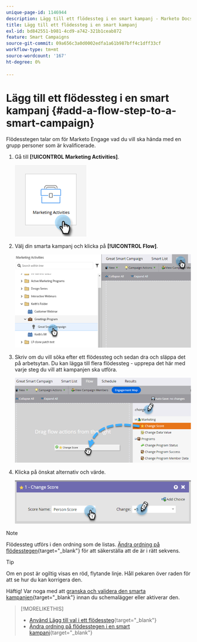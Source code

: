 ```yaml
---
unique-page-id: 1146944
description: Lägg till ett flödessteg i en smart kampanj - Marketo Docs - produktdokumentation
title: Lägg till ett flödessteg i en smart kampanj
exl-id: bd842551-b981-4cd9-a742-321b1ceab872
feature: Smart Campaigns
source-git-commit: 09a656c3a0d0002edfa1a61b987bff4c1dff33cf
workflow-type: tm+mt
source-wordcount: '167'
ht-degree: 0%

---
```


# Lägg till ett flödessteg i en smart kampanj {#add-a-flow-step-to-a-smart-campaign}

Flödesstegen talar om för Marketo Engage vad du vill ska hända med en grupp personer som är kvalificerade.

1. Gå till **[!UICONTROL Marketing Activities]**.

   ![](assets/add-a-flow-step-to-a-smart-campaign-1.png)

1. Välj din smarta kampanj och klicka på **[!UICONTROL Flow]**.

   ![](assets/add-a-flow-step-to-a-smart-campaign-2.png)

1. Skriv om du vill söka efter ett flödessteg och sedan dra och släppa det på arbetsytan. Du kan lägga till flera flödessteg - upprepa det här med varje steg du vill att kampanjen ska utföra.

   ![](assets/add-a-flow-step-to-a-smart-campaign-3.png)

1. Klicka på önskat alternativ och värde.

   ![](assets/add-a-flow-step-to-a-smart-campaign-4.png)

>[!NOTE]
>
>Flödessteg utförs i den ordning som de listas. [Ändra ordning på flödesstegen](/help/marketo/product-docs/core-marketo-concepts/smart-campaigns/flow-actions/reorder-the-flow-steps-in-a-smart-campaign.md){target="_blank"} för att säkerställa att de är i rätt sekvens.

>[!TIP]
>
>Om en post är ogiltig visas en röd, flytande linje. Håll pekaren över raden för att se hur du kan korrigera den.

Häftig! Var noga med att [granska och validera den smarta kampanjen](/help/marketo/product-docs/core-marketo-concepts/smart-campaigns/creating-a-smart-campaign/smart-campaign-checklist.md){target="_blank"} innan du schemalägger eller aktiverar den.

>[!MORELIKETHIS]
>
>* [Använd Lägg till val i ett flödessteg](/help/marketo/product-docs/core-marketo-concepts/smart-campaigns/flow-actions/use-add-choice-in-a-flow-step.md){target="_blank"}
>* [Ändra ordning på flödesstegen i en smart kampanj](/help/marketo/product-docs/core-marketo-concepts/smart-campaigns/flow-actions/reorder-the-flow-steps-in-a-smart-campaign.md){target="_blank"}

